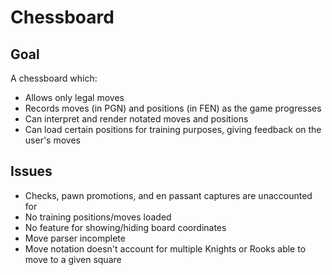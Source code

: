 Chessboard
==========

## Goal

A chessboard which:
* Allows only legal moves
* Records moves (in PGN) and positions (in FEN) as the game progresses
* Can interpret and render notated moves and positions
* Can load certain positions for training purposes, giving feedback on the user's moves

## Issues

* Checks, pawn promotions, and en passant captures are unaccounted for 
* No training positions/moves loaded
* No feature for showing/hiding board coordinates
* Move parser incomplete
* Move notation doesn't account for multiple Knights or Rooks able to move to a given square